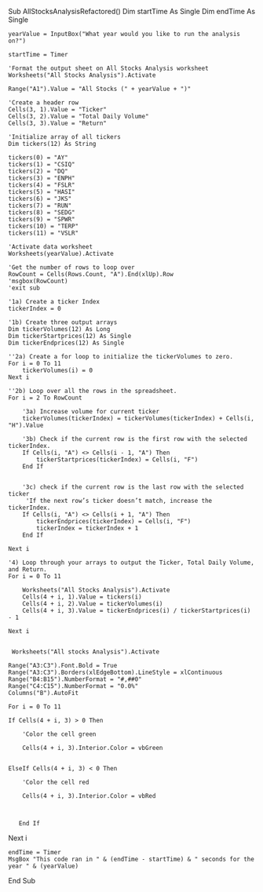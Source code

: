 Sub AllStocksAnalysisRefactored()
    Dim startTime As Single
    Dim endTime  As Single

    yearValue = InputBox("What year would you like to run the analysis on?")

    startTime = Timer
    
    'Format the output sheet on All Stocks Analysis worksheet
    Worksheets("All Stocks Analysis").Activate
    
    Range("A1").Value = "All Stocks (" + yearValue + ")"
    
    'Create a header row
    Cells(3, 1).Value = "Ticker"
    Cells(3, 2).Value = "Total Daily Volume"
    Cells(3, 3).Value = "Return"

    'Initialize array of all tickers
    Dim tickers(12) As String
    
    tickers(0) = "AY"
    tickers(1) = "CSIQ"
    tickers(2) = "DQ"
    tickers(3) = "ENPH"
    tickers(4) = "FSLR"
    tickers(5) = "HASI"
    tickers(6) = "JKS"
    tickers(7) = "RUN"
    tickers(8) = "SEDG"
    tickers(9) = "SPWR"
    tickers(10) = "TERP"
    tickers(11) = "VSLR"
    
    'Activate data worksheet
    Worksheets(yearValue).Activate
    
    'Get the number of rows to loop over
    RowCount = Cells(Rows.Count, "A").End(xlUp).Row
    'msgbox(RowCount)
    'exit sub
    
    '1a) Create a ticker Index
    tickerIndex = 0

    '1b) Create three output arrays
    Dim tickerVolumes(12) As Long
    Dim tickerStartprices(12) As Single
    Dim tickerEndprices(12) As Single
    
    ''2a) Create a for loop to initialize the tickerVolumes to zero.
    For i = 0 To 11
        tickerVolumes(i) = 0
    Next i
        
    ''2b) Loop over all the rows in the spreadsheet.
    For i = 2 To RowCount
    
        '3a) Increase volume for current ticker
        tickerVolumes(tickerIndex) = tickerVolumes(tickerIndex) + Cells(i, "H").Value
        
        '3b) Check if the current row is the first row with the selected tickerIndex.
        If Cells(i, "A") <> Cells(i - 1, "A") Then
            tickerStartprices(tickerIndex) = Cells(i, "F")
        End If

               
        '3c) check if the current row is the last row with the selected ticker
         'If the next row’s ticker doesn’t match, increase the tickerIndex.
        If Cells(i, "A") <> Cells(i + 1, "A") Then
            tickerEndprices(tickerIndex) = Cells(i, "F")
            tickerIndex = tickerIndex + 1
        End If
    
    Next i
    
    '4) Loop through your arrays to output the Ticker, Total Daily Volume, and Return.
    For i = 0 To 11
        
        Worksheets("All Stocks Analysis").Activate
        Cells(4 + i, 1).Value = tickers(i)
        Cells(4 + i, 2).Value = tickerVolumes(i)
        Cells(4 + i, 3).Value = tickerEndprices(i) / tickerStartprices(i) - 1

    Next i
    
    
     Worksheets("All stocks Analysis").Activate
    
    Range("A3:C3").Font.Bold = True
    Range("A3:C3").Borders(xlEdgeBottom).LineStyle = xlContinuous
    Range("B4:B15").NumberFormat = "#,##0"
    Range("C4:C15").NumberFormat = "0.0%"
    Columns("B").AutoFit
    
    For i = 0 To 11
    
    If Cells(4 + i, 3) > 0 Then
    
        'Color the cell green
        
        Cells(4 + i, 3).Interior.Color = vbGreen
        
        
    ElseIf Cells(4 + i, 3) < 0 Then
    
        'Color the cell red
        
        Cells(4 + i, 3).Interior.Color = vbRed
    
    
        
       End If
    
    
   Next i
    
    endTime = Timer
    MsgBox "This code ran in " & (endTime - startTime) & " seconds for the year " & (yearValue)
    
End Sub
